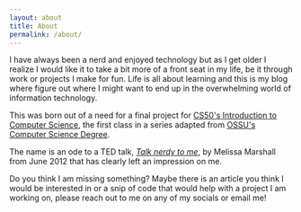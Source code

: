 ```yaml
---
layout: about
title: About
permalink: /about/
---
```

I have always been a nerd and enjoyed technology but as I get older I realize I would like it to take a bit more of a front seat in my life, be it through work or projects I make for fun. Life is all about learning and this is my blog where figure out where I might want to end up in the overwhelming world of information technology. 

This was born out of a need for a final project for [CS50's Introduction to Computer Science](https://pll.harvard.edu/course/cs50-introduction-computer-science), the first class in a series adapted from [OSSU's Computer Science Degree](https://github.com/ossu/computer-science).

The name is an ode to a TED talk, [*Talk nerdy to me*](https://www.ted.com/talks/melissa_marshall_talk_nerdy_to_me), by Melissa Marshall from June 2012 that has clearly left an impression on me. 

Do you think I am missing something? Maybe there is an article you think I would be interested in or a snip of code that would help with a project I am working on, please reach out to me on any of my socials or email me! 
